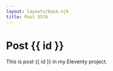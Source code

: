 ```yaml
---
layout: layouts/base.njk
title: Post 3576
---
```


# Post {{ id }}

This is post {{ id }} in my Eleventy project.

